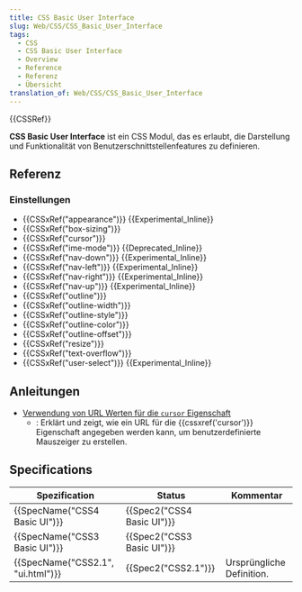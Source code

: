 ```yaml
---
title: CSS Basic User Interface
slug: Web/CSS/CSS_Basic_User_Interface
tags:
  - CSS
  - CSS Basic User Interface
  - Overview
  - Reference
  - Referenz
  - Übersicht
translation_of: Web/CSS/CSS_Basic_User_Interface
---
```

{{CSSRef}}

**CSS Basic User Interface** ist ein CSS Modul, das es erlaubt, die Darstellung und Funktionalität von Benutzerschnittstellenfeatures zu definieren.

## Referenz

### Einstellungen

- {{CSSxRef("appearance")}} {{Experimental_Inline}}
- {{CSSxRef("box-sizing")}}
- {{CSSxRef("cursor")}}
- {{CSSxRef("ime-mode")}} {{Deprecated_Inline}}
- {{CSSxRef("nav-down")}} {{Experimental_Inline}}
- {{CSSxRef("nav-left")}} {{Experimental_Inline}}
- {{CSSxRef("nav-right")}} {{Experimental_Inline}}
- {{CSSxRef("nav-up")}} {{Experimental_Inline}}
- {{CSSxRef("outline")}}
- {{CSSxRef("outline-width")}}
- {{CSSxRef("outline-style")}}
- {{CSSxRef("outline-color")}}
- {{CSSxRef("outline-offset")}}
- {{CSSxRef("resize")}}
- {{CSSxRef("text-overflow")}}
- {{CSSxRef("user-select")}} {{Experimental_Inline}}

## Anleitungen

- [Verwendung von URL Werten für die `cursor` Eigenschaft](/de/docs/Web/CSS/CSS_User_Interface/Verwendung_von_URL_Werten_für_die_cursor_Eigenschaft)
  - : Erklärt und zeigt, wie ein URL für die {{cssxref('cursor')}} Eigenschaft angegeben werden kann, um benutzerdefinierte Mauszeiger zu erstellen.

## Specifications

| Spezification                                | Status                               | Kommentar                 |
| -------------------------------------------- | ------------------------------------ | ------------------------- |
| {{SpecName("CSS4 Basic UI")}}     | {{Spec2("CSS4 Basic UI")}} |                           |
| {{SpecName("CSS3 Basic UI")}}     | {{Spec2("CSS3 Basic UI")}} |                           |
| {{SpecName("CSS2.1", "ui.html")}} | {{Spec2("CSS2.1")}}             | Ursprüngliche Definition. |

